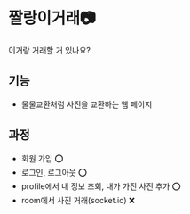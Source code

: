 # 짤랑이거래📷
이거랑 거래할 거 있나요?

## 기능
+ 물물교환처럼 사진을 교환하는 웹 페이지

## 과정
+ 회원 가입 ⭕️
+ 로그인, 로그아웃 ⭕️
+ profile에서 내 정보 조회, 내가 가진 사진 추가 ⭕️
+ room에서 사진 거래(socket.io) ❌
